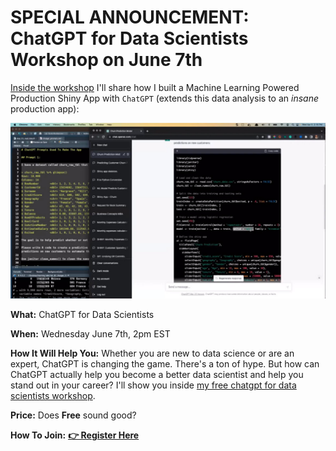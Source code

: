 # SPECIAL ANNOUNCEMENT: ChatGPT for Data Scientists Workshop on June 7th

[Inside the workshop](https://us02web.zoom.us/webinar/register/1716838099992/WN_ANCfXeRtRsGiiPzK8N_OTw) I'll share how I built a Machine Learning Powered Production Shiny App with `ChatGPT` (extends this data analysis to an *insane* production app):

![ChatGPT for Data Scientists](/assets/lab_82_chatgpt_rcode.jpg)

**What:** ChatGPT for Data Scientists

**When:** Wednesday June 7th, 2pm EST

**How It Will Help You:** Whether you are new to data science or are an expert, ChatGPT is changing the game. There's a ton of hype. But how can ChatGPT actually help you become a better data scientist and help you stand out in your career? I'll show you inside [my free chatgpt for data scientists workshop](https://us02web.zoom.us/webinar/register/1716838099992/WN_ANCfXeRtRsGiiPzK8N_OTw). 

**Price:** Does **Free** sound good?

**How To Join:** [**👉 Register Here**](https://us02web.zoom.us/webinar/register/1716838099992/WN_ANCfXeRtRsGiiPzK8N_OTw)
